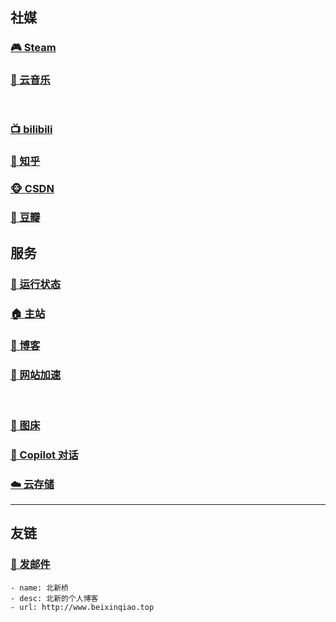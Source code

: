 ## 社媒

### [🎮 Steam](https://steamcommunity.com/profiles/76561199078382100/)
### [🎵 云音乐](https://y.music.163.com/m/user?id=7818048747)
&nbsp;
### [📺 bilibili](https://space.bilibili.com/196220308)
### [💬 知乎](https://www.zhihu.com/people/85-98-97-23-91)
### [🐵 CSDN](https://blog.csdn.net/2301_82133836)
### [📗 豆瓣](https://www.douban.com/people/bexino/)

## 服务

### [🚥 运行状态](https://stats.uptimerobot.com/H28V9Hx5lU)
### [🏠 主站](https://beixinqiao.top/)
### [📗 博客](https://blog.beixinqiao.top/)
### [🚀 网站加速](https://booster.beixinqiao.top/)  
&nbsp;
### [📂 图床](https://image.beixinqiao.top/)
### [💬 Copilot 对话](https://chat.beixinqiao.top/)
### [☁️ 云存储](https://cloud.beixinqiao.top/)
---
## 友链

### [📧 发邮件](mailto:beixinti@foxmail.com)

```
- name: 北新桥
- desc: 北新的个人博客
- url: http://www.beixinqiao.top
```